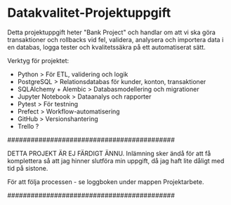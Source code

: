 # Datakvalitet-Projektuppgift

Detta projektuppgift heter "Bank Project" och handlar om att vi ska göra transaktioner och rollbacks vid fel, validera, analysera och importera data i en databas, logga tester och kvalitetssäkra på ett automatiserat sätt.

Verktyg för projektet:
- Python > För ETL, validering och logik
- PostgreSQL > Relationsdatabas för kunder, konton, transaktioner
- SQLAlchemy + Alembic > Databasmodellering och migrationer
- Jupyter Notebook > Dataanalys och rapporter
- Pytest > För testning
- Prefect > Workflow-automatisering
- GitHub > Versionshantering
- Trello ?


###########################################



DETTA PROJEKT ÄR EJ FÄRDIGT ÄNNU. Inlämning sker ändå för att få komplettera så att jag hinner slutföra min uppgift, då jag haft lite dåligt med tid på sistone.

För att följa processen - se loggboken under mappen Projektarbete.



###########################################
